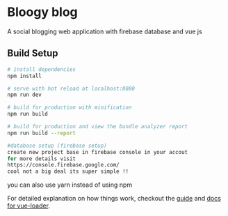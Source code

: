 # Bloogy blog

A social blogging  web application with firebase database and vue js

## Build Setup

``` bash
# install dependencies
npm install

# serve with hot reload at localhost:8080
npm run dev

# build for production with minification
npm run build

# build for production and view the bundle analyzer report
npm run build --report

#database setup (firebase setup)
create new project base in firebase console in your accout
for more details visit
https://console.firebase.google.com/
cool not a big deal its super simple !!
```
you can also use yarn instead of using npm 

For detailed explanation on how things work, checkout the [guide](http://vuejs-templates.github.io/webpack/) and [docs for vue-loader](http://vuejs.github.io/vue-loader).
